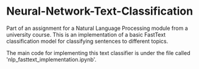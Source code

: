 # Neural-Network-Text-Classification
Part of an assignment for a Natural Language Processing module from a university course. This is an implementation of a basic FastText classification model for classifying sentences to different topics.

The main code for implementing this text classifier is under the file called 'nlp_fasttext_implementation.ipynb'.
